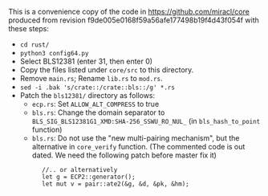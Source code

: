 This is a convenience copy of the code in https://github.com/miracl/core
produced from revision f9de005e0168f59a56afe177498b19f4d43f054f with these steps:

* `cd rust/`
* `python3 config64.py`
* Select BLS12381 (enter 31, then enter 0)
* Copy the files listed under `core/src` to this directory.
* Remove `main.rs`; Rename `lib.rs` to `mod.rs`.
* `sed -i .bak 's/crate::/crate::bls::/g' *.rs`
* Patch the `bls12381/` directory as follows:
  * `ecp.rs`: Set `ALLOW_ALT_COMPRESS` to true
  * `bls.rs`: Change the domain separator to `BLS_SIG_BLS12381G1_XMD:SHA-256_SSWU_RO_NUL_` (in `bls_hash_to_point` function)
  * `bls.rs`: Do not use the "new multi-pairing mechanism", but the alternative in `core_verify` function. 
  (The commented code is out dated. We need the following patch before master fix it)
  ```
        //.. or alternatively
        let g = ECP2::generator();
        let mut v = pair::ate2(&g, &d, &pk, &hm);
  ```
